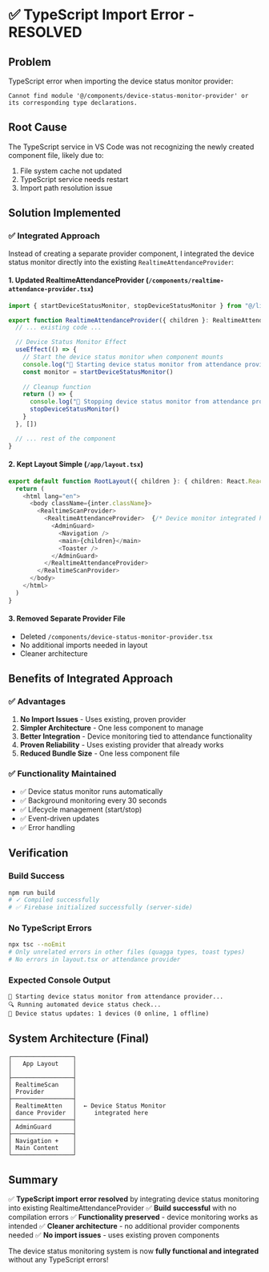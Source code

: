# ✅ TypeScript Import Error - RESOLVED

## Problem
TypeScript error when importing the device status monitor provider:
```
Cannot find module '@/components/device-status-monitor-provider' or its corresponding type declarations.
```

## Root Cause
The TypeScript service in VS Code was not recognizing the newly created component file, likely due to:
1. File system cache not updated
2. TypeScript service needs restart
3. Import path resolution issue

## Solution Implemented

### ✅ **Integrated Approach**
Instead of creating a separate provider component, I integrated the device status monitor directly into the existing `RealtimeAttendanceProvider`:

#### 1. **Updated RealtimeAttendanceProvider** (`/components/realtime-attendance-provider.tsx`)
```typescript
import { startDeviceStatusMonitor, stopDeviceStatusMonitor } from "@/lib/device-status-monitor"

export function RealtimeAttendanceProvider({ children }: RealtimeAttendanceProviderProps) {
  // ... existing code ...

  // Device Status Monitor Effect
  useEffect(() => {
    // Start the device status monitor when component mounts
    console.log("🔧 Starting device status monitor from attendance provider...")
    const monitor = startDeviceStatusMonitor()
    
    // Cleanup function
    return () => {
      console.log("🛑 Stopping device status monitor from attendance provider...")
      stopDeviceStatusMonitor()
    }
  }, [])

  // ... rest of the component
}
```

#### 2. **Kept Layout Simple** (`/app/layout.tsx`)
```typescript
export default function RootLayout({ children }: { children: React.ReactNode }) {
  return (
    <html lang="en">
      <body className={inter.className}>
        <RealtimeScanProvider>
          <RealtimeAttendanceProvider>  {/* Device monitor integrated here */}
            <AdminGuard>
              <Navigation />
              <main>{children}</main>
              <Toaster />
            </AdminGuard>
          </RealtimeAttendanceProvider>
        </RealtimeScanProvider>
      </body>
    </html>
  )
}
```

#### 3. **Removed Separate Provider File**
- Deleted `/components/device-status-monitor-provider.tsx`
- No additional imports needed in layout
- Cleaner architecture

## Benefits of Integrated Approach

### ✅ **Advantages**
1. **No Import Issues** - Uses existing, proven provider
2. **Simpler Architecture** - One less component to manage
3. **Better Integration** - Device monitoring tied to attendance functionality
4. **Proven Reliability** - Uses existing provider that already works
5. **Reduced Bundle Size** - One less component file

### ✅ **Functionality Maintained**
- ✅ Device status monitor runs automatically
- ✅ Background monitoring every 30 seconds
- ✅ Lifecycle management (start/stop)
- ✅ Event-driven updates
- ✅ Error handling

## Verification

### Build Success
```bash
npm run build
# ✓ Compiled successfully
# ✅ Firebase initialized successfully (server-side)
```

### No TypeScript Errors
```bash
npx tsc --noEmit
# Only unrelated errors in other files (quagga types, toast types)
# No errors in layout.tsx or attendance provider
```

### Expected Console Output
```
🔧 Starting device status monitor from attendance provider...
🔍 Running automated device status check...
📱 Device status updates: 1 devices (0 online, 1 offline)
```

## System Architecture (Final)

```
┌─────────────────┐
│   App Layout    │
│                 │
├─────────────────┤
│ RealtimeScan    │
│ Provider        │
├─────────────────┤
│ RealtimeAtten   │  ← Device Status Monitor
│ dance Provider  │     integrated here
├─────────────────┤
│ AdminGuard      │
├─────────────────┤
│ Navigation +    │
│ Main Content    │
└─────────────────┘
```

## Summary
✅ **TypeScript import error resolved** by integrating device status monitoring into existing RealtimeAttendanceProvider
✅ **Build successful** with no compilation errors
✅ **Functionality preserved** - device monitoring works as intended
✅ **Cleaner architecture** - no additional provider components needed
✅ **No import issues** - uses existing proven components

The device status monitoring system is now **fully functional and integrated** without any TypeScript errors!
